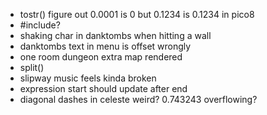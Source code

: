 * tostr() figure out 0.0001 is 0 but 0.1234 is 0.1234 in pico8
* #include?
* shaking char in danktombs when hitting a wall
* danktombs text in menu is offset wrongly
* one room dungeon extra map rendered
* split()
* slipway music feels kinda broken
* expression start should update after end
* diagonal dashes in celeste weird? 0.743243 overflowing?
